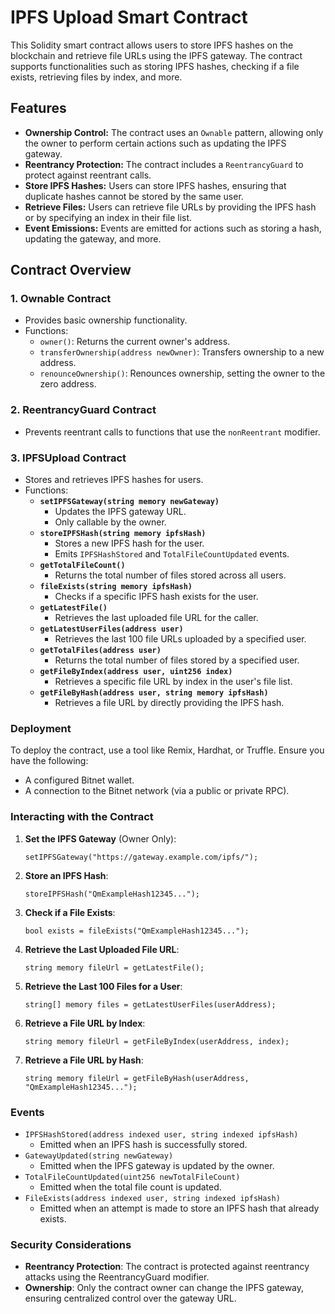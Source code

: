# IPFS Upload Smart Contract

This Solidity smart contract allows users to store IPFS hashes on the blockchain and retrieve file URLs using the IPFS gateway. The contract supports functionalities such as storing IPFS hashes, checking if a file exists, retrieving files by index, and more.

## Features

- **Ownership Control:** The contract uses an `Ownable` pattern, allowing only the owner to perform certain actions such as updating the IPFS gateway.
- **Reentrancy Protection:** The contract includes a `ReentrancyGuard` to protect against reentrant calls.
- **Store IPFS Hashes:** Users can store IPFS hashes, ensuring that duplicate hashes cannot be stored by the same user.
- **Retrieve Files:** Users can retrieve file URLs by providing the IPFS hash or by specifying an index in their file list.
- **Event Emissions:** Events are emitted for actions such as storing a hash, updating the gateway, and more.

## Contract Overview

### 1. **Ownable Contract**
   - Provides basic ownership functionality.
   - Functions:
     - `owner()`: Returns the current owner's address.
     - `transferOwnership(address newOwner)`: Transfers ownership to a new address.
     - `renounceOwnership()`: Renounces ownership, setting the owner to the zero address.

### 2. **ReentrancyGuard Contract**
   - Prevents reentrant calls to functions that use the `nonReentrant` modifier.

### 3. **IPFSUpload Contract**
   - Stores and retrieves IPFS hashes for users.
   - Functions:
     - **`setIPFSGateway(string memory newGateway)`**
       - Updates the IPFS gateway URL.
       - Only callable by the owner.
     - **`storeIPFSHash(string memory ipfsHash)`**
       - Stores a new IPFS hash for the user.
       - Emits `IPFSHashStored` and `TotalFileCountUpdated` events.
     - **`getTotalFileCount()`**
       - Returns the total number of files stored across all users.
     - **`fileExists(string memory ipfsHash)`**
       - Checks if a specific IPFS hash exists for the user.
     - **`getLatestFile()`**
       - Retrieves the last uploaded file URL for the caller.
     - **`getLatestUserFiles(address user)`**
       - Retrieves the last 100 file URLs uploaded by a specified user.
     - **`getTotalFiles(address user)`**
       - Returns the total number of files stored by a specified user.
     - **`getFileByIndex(address user, uint256 index)`**
       - Retrieves a specific file URL by index in the user's file list.
     - **`getFileByHash(address user, string memory ipfsHash)`**
       - Retrieves a file URL by directly providing the IPFS hash.

### Deployment

To deploy the contract, use a tool like Remix, Hardhat, or Truffle. Ensure you have the following:

- A configured Bitnet wallet.
- A connection to the Bitnet network (via a public or private RPC).

### Interacting with the Contract

1. **Set the IPFS Gateway** (Owner Only):
   ```solidity
   setIPFSGateway("https://gateway.example.com/ipfs/");
   ```
2. **Store an IPFS Hash**:
   ```solidity
   storeIPFSHash("QmExampleHash12345...");
   ```
3. **Check if a File Exists**:
   ```solidity
   bool exists = fileExists("QmExampleHash12345...");
   ```
4. **Retrieve the Last Uploaded File URL**:
   ```solidity
   string memory fileUrl = getLatestFile();
   ```
5. **Retrieve the Last 100 Files for a User**:
   ```solidity
   string[] memory files = getLatestUserFiles(userAddress);
   ```
6. **Retrieve a File URL by Index**:
   ```solidity
   string memory fileUrl = getFileByIndex(userAddress, index);
   ```
7. **Retrieve a File URL by Hash**:
   ```solidity
   string memory fileUrl = getFileByHash(userAddress, "QmExampleHash12345...");
   ```

### Events

- `IPFSHashStored(address indexed user, string indexed ipfsHash)`
  - Emitted when an IPFS hash is successfully stored.
- `GatewayUpdated(string newGateway)`
  - Emitted when the IPFS gateway is updated by the owner.
- `TotalFileCountUpdated(uint256 newTotalFileCount)`
  - Emitted when the total file count is updated.
- `FileExists(address indexed user, string indexed ipfsHash)`
  - Emitted when an attempt is made to store an IPFS hash that already exists.

### Security Considerations

- **Reentrancy Protection**: The contract is protected against reentrancy attacks using the ReentrancyGuard modifier.
- **Ownership**: Only the contract owner can change the IPFS gateway, ensuring centralized control over the gateway URL.





